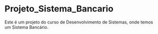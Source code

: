 # Projeto_Sistema_Bancario
Este é um projeto do curso de Desenvolvimento de Sistemas, onde temos um Sistema Bancário.
